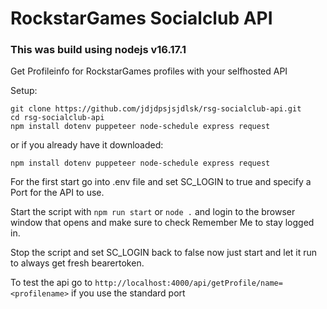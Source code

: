 # RockstarGames Socialclub API

### This was build using nodejs v16.17.1

Get Profileinfo for RockstarGames profiles with your selfhosted API

Setup:
```
git clone https://github.com/jdjdpsjsjdlsk/rsg-socialclub-api.git
cd rsg-socialclub-api
npm install dotenv puppeteer node-schedule express request
```

or if you already have it downloaded:

```
npm install dotenv puppeteer node-schedule express request
```

For the first start go into .env file and set SC_LOGIN to true and specify a Port for the API to use.

Start the script with `npm run start` or `node .` and login to the browser window that opens and make sure to check Remember Me to stay logged in.

Stop the script and set SC_LOGIN back to false now just start and let it run to always get fresh bearertoken.

To test the api go to `http://localhost:4000/api/getProfile/name=<profilename>` if you use the standard port
